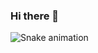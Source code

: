 ### Hi there 👋
![Snake animation](https://github.com/Matheus-dSC/Matheus-dSC/blob/output/github-contribution-grid-snake.svg)
